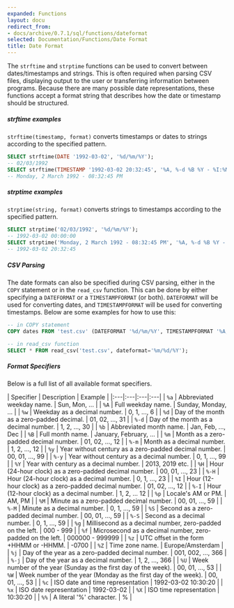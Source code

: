 ```yaml
---
expanded: Functions
layout: docu
redirect_from:
- docs/archive/0.7.1/sql/functions/dateformat
selected: Documentation/Functions/Date Format
title: Date Format
---
```


The `strftime` and `strptime` functions can be used to convert between dates/timestamps and strings. This is often required when parsing CSV files, displaying output to the user or transferring information between programs. Because there are many possible date representations, these functions accept a format string that describes how the date or timestamp should be structured.

##### strftime examples
`strftime(timestamp, format)` converts timestamps or dates to strings according to the specified pattern.

```sql
SELECT strftime(DATE '1992-03-02', '%d/%m/%Y');
-- 02/03/1992
SELECT strftime(TIMESTAMP '1992-03-02 20:32:45', '%A, %-d %B %Y - %I:%M:%S %p');
-- Monday, 2 March 1992 - 08:32:45 PM
```

##### strptime examples
`strptime(string, format)` converts strings to timestamps according to the specified pattern.

```sql
SELECT strptime('02/03/1992', '%d/%m/%Y');
-- 1992-03-02 00:00:00
SELECT strptime('Monday, 2 March 1992 - 08:32:45 PM', '%A, %-d %B %Y - %I:%M:%S %p');
-- 1992-03-02 20:32:45
```

##### CSV Parsing
The date formats can also be specified during CSV parsing, either in the `COPY` statement or in the `read_csv` function. This can be done by either specifying a `DATEFORMAT` or a `TIMESTAMPFORMAT` (or both). `DATEFORMAT` will be used for converting dates, and `TIMESTAMPFORMAT` will be used for converting timestamps. Below are some examples for how to use this:

```sql
-- in COPY statement
COPY dates FROM 'test.csv' (DATEFORMAT '%d/%m/%Y', TIMESTAMPFORMAT '%A, %-d %B %Y - %I:%M:%S %p')

-- in read_csv function
SELECT * FROM read_csv('test.csv', dateformat='%m/%d/%Y');
```

##### Format Specifiers
Below is a full list of all available format specifiers.

| Specifier | Description | Example |
|:---|:---|:---|:---|
| `%a` | Abbreviated weekday name. | Sun, Mon, ... |
| `%A` | Full weekday name. | Sunday, Monday, ... |
| `%w` | Weekday as a decimal number. | 0, 1, ..., 6 |
| `%d` | Day of the month as a zero-padded decimal. | 01, 02, ..., 31 |
| `%-d` | Day of the month as a decimal number. | 1, 2, ..., 30 |
| `%b` | Abbreviated month name. | Jan, Feb, ..., Dec |
| `%B` | Full month name. | January, February, ... |
| `%m` | Month as a zero-padded decimal number. | 01, 02, ..., 12 |
| `%-m` | Month as a decimal number. | 1, 2, ..., 12 |
| `%y` | Year without century as a zero-padded decimal number. | 00, 01, ..., 99 |
| `%-y` | Year without century as a decimal number. | 0, 1, ..., 99 |
| `%Y` | Year with century as a decimal number. | 2013, 2019 etc. |
| `%H` | Hour (24-hour clock) as a zero-padded decimal number. | 00, 01, ..., 23 |
| `%-H` | Hour (24-hour clock) as a decimal number. | 0, 1, ..., 23 |
| `%I` | Hour (12-hour clock) as a zero-padded decimal number. | 01, 02, ..., 12 |
| `%-I` | Hour (12-hour clock) as a decimal number. | 1, 2, ... 12 |
| `%p` | Locale's AM or PM. | AM, PM |
| `%M` | Minute as a zero-padded decimal number. | 00, 01, ..., 59 |
| `%-M` | Minute as a decimal number. | 0, 1, ..., 59 |
| `%S` | Second as a zero-padded decimal number. | 00, 01, ..., 59 |
| `%-S` | Second as a decimal number. | 0, 1, ..., 59 |
| `%g` | Millisecond as a decimal number, zero-padded on the left. | 000 - 999 |
| `%f` | Microsecond as a decimal number, zero-padded on the left. | 000000 - 999999 |
| `%z` | UTC offset in the form +HHMM or -HHMM. | -0700 |
| `%Z` | Time zone name. | Europe/Amsterdam  |
| `%j` | Day of the year as a zero-padded decimal number. | 001, 002, ..., 366 |
| `%-j` | Day of the year as a decimal number. | 1, 2, ..., 366 |
| `%U` | Week number of the year (Sunday as the first day of the week). | 00, 01, ..., 53 |
| `%W` | Week number of the year (Monday as the first day of the week). | 00, 01, ..., 53 |
| `%c` | ISO date and time representation | 1992-03-02 10:30:20 |
| `%x` | ISO date representation | 1992-03-02 |
| `%X` | ISO time representation | 10:30:20 |
| `%%` | A literal '%' character. | % |